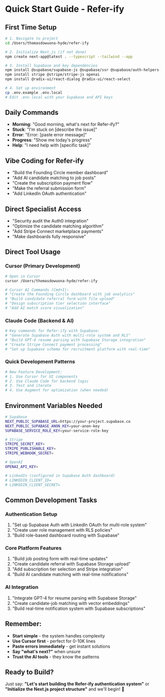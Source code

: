 # Quick Start Guide - Refer-ify

## First Time Setup
```bash
# 1. Navigate to project
cd /Users/thomasdowuona-hyde/refer-ify

# 2. Initialize Next.js (if not done)
npm create next-app@latest . --typescript --tailwind --app

# 3. Install Supabase and key dependencies
npm install @supabase/supabase-js @supabase/ssr @supabase/auth-helpers-nextjs
npm install stripe @stripe/stripe-js openai
npm install @radix-ui/react-dialog @radix-ui/react-select

# 4. Set up environment
cp .env.example .env.local
# Edit .env.local with your Supabase and API keys
```

## Daily Commands
- **Morning**: "Good morning, what's next for Refer-ify?"
- **Stuck**: "I'm stuck on [describe the issue]"
- **Error**: "Error: [paste error message]"
- **Progress**: "Show me today's progress"
- **Help**: "I need help with [specific task]"

## Vibe Coding for Refer-ify
- "Build the Founding Circle member dashboard"
- "Add AI candidate matching to job posts"
- "Create the subscription payment flow"
- "Make the referral submission form"
- "Add LinkedIn OAuth authentication"

## Direct Specialist Access
- "Security audit the Auth0 integration"
- "Optimize the candidate matching algorithm"
- "Add Stripe Connect marketplace payments"
- "Make dashboards fully responsive"

## Direct Tool Usage

### Cursor (Primary Development)
```bash
# Open in Cursor
cursor /Users/thomasdowuona-hyde/refer-ify

# Cursor AI Commands (Cmd+I):
# "Create the Founding Circle dashboard with job analytics"
# "Build candidate referral form with file upload"
# "Design subscription tier selection interface"
# "Add AI match score visualization"
```

### Claude Code (Backend & AI)
```bash
# Key commands for Refer-ify with Supabase:
# "Generate Supabase Auth with multi-role system and RLS"
# "Build GPT-4 resume parsing with Supabase Storage integration"
# "Create Stripe Connect payment processing"
# "Set up Supabase schema for recruitment platform with real-time"
```

### Quick Development Patterns
```bash
# New Feature Development:
# 1. Use Cursor for UI components
# 2. Use Claude Code for backend logic  
# 3. Test and iterate
# 4. Use Augment for optimization (when needed)
```

## Environment Variables Needed
```bash
# Supabase
NEXT_PUBLIC_SUPABASE_URL=https://your-project.supabase.co
NEXT_PUBLIC_SUPABASE_ANON_KEY=your-anon-key
SUPABASE_SERVICE_ROLE_KEY=your-service-role-key

# Stripe
STRIPE_SECRET_KEY=
STRIPE_PUBLISHABLE_KEY=
STRIPE_WEBHOOK_SECRET=

# OpenAI
OPENAI_API_KEY=

# LinkedIn (configured in Supabase Auth dashboard)
# LINKEDIN_CLIENT_ID=
# LINKEDIN_CLIENT_SECRET=
```

## Common Development Tasks

### Authentication Setup
1. "Set up Supabase Auth with LinkedIn OAuth for multi-role system"
2. "Create user role management with RLS policies"
3. "Build role-based dashboard routing with Supabase"

### Core Platform Features  
1. "Build job posting form with real-time updates"
2. "Create candidate referral with Supabase Storage upload"
3. "Add subscription tier selection and Stripe integration"
4. "Build AI candidate matching with real-time notifications"

### AI Integration
1. "Integrate GPT-4 for resume parsing with Supabase Storage"
2. "Create candidate-job matching with vector embeddings"
3. "Build real-time notification system with Supabase subscriptions"

## Remember:
- **Start simple** - the system handles complexity
- **Use Cursor first** - perfect for 0-10K lines
- **Paste errors immediately** - get instant solutions
- **Say "what's next?"** when unsure
- **Trust the AI tools** - they know the patterns

## Ready to Build?
Just say: **"Let's start building the Refer-ify authentication system"** or **"Initialize the Next.js project structure"** and we'll begin! 🚀